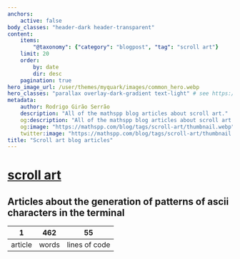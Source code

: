 ```yaml
---
anchors:
    active: false
body_classes: "header-dark header-transparent"
content:
    items:
        "@taxonomy": {"category": "blogpost", "tag": "scroll art"}
    limit: 20
    order:
        by: date
        dir: desc
    pagination: true
hero_image_url: /user/themes/myquark/images/common_hero.webp
hero_classes: "parallax overlay-dark-gradient text-light" # see https://demo.getgrav.org/blog-skeleton/blog/hero-classes
metadata:
    author: Rodrigo Girão Serrão
    description: "All of the mathspp blog articles about scroll art."
    og:description: "All of the mathspp blog articles about scroll art."
    og:image: "https://mathspp.com/blog/tags/scroll-art/thumbnail.webp"
    twitter:image: "https://mathspp.com/blog/tags/scroll-art/thumbnail.webp"
title: "Scroll art blog articles"
---
```


# <a href="/blog/tags/scroll art" class="label label-primary tag-title">scroll art</a>


## Articles about the generation of patterns of ascii characters in the terminal



<table class="stats-table">
    <thead>
        <tr>
            <th style="text-align: center;">1</th>
            <th style="text-align: center;">462</th>
            <th style="text-align: center;">55</th>
        </tr>
    </thead>
    <tbody>
        <tr>
            <td style="text-align: center;">article</td>
            <td style="text-align: center;">words</td>
            <td style="text-align: center;">lines of code</td>
        </tr>
    </tbody>
</table>